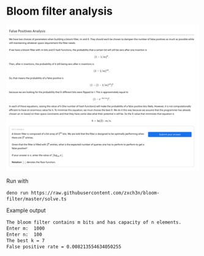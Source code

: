 # Bloom filter analysis

![picture 1](images/00742a6e42917e7ee1271a8e8c66551481d8d9d13a7bce71326231335b85570c.png)  


Run with

```
deno run https://raw.githubusercontent.com/zxch3n/bloom-filter/master/solve.ts
```

Example output
```
The bloom filter contains m bits and has capacity of n elements.
Enter m:  1000
Enter n:  100
The best k = 7
False positive rate = 0.008213554634050255
```
